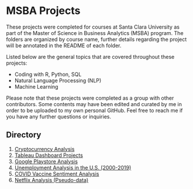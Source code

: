 # MSBA Projects

These projects were completed for courses at Santa Clara University as part of the Master of Science in Business Analytics (MSBA) program. The folders are organized by course name, further details regarding the project will be annotated in the README of each folder.

Listed below are the general topics that are covered throughout these projects:
* Coding with R, Python, SQL 
* Natural Language Processing (NLP) 
* Machine Learning 

Please note that these projects were completed as a group with other contributors. Some contents may have been edited and curated by me in order to be uploaded to my own personal GitHub. Feel free to reach me if you have any further questions or inquiries.

## Directory  
1. [Cryptocurrency Analysis](https://github.com/yuanlaura/MSBA-projects/tree/main/Analytics-for-Finance)
2. [Tableau Dashboard Projects](https://github.com/yuanlaura/MSBA-projects/tree/main/Dashboards)
3. [Google Playstore Analysis](https://github.com/yuanlaura/MSBA-projects/tree/main/Data-Analytics-with-Python)
4. [Unemployment Analysis in the U.S. (2000-2019)](https://github.com/yuanlaura/MSBA-projects/tree/main/Econometrics-with-R)
5. [COVID Vaccine Sentiment Analysis](https://github.com/yuanlaura/MSBA-projects/tree/main/Natural-Language-Processing)
6. [Netflix Analysis (Pseudo-data)](https://github.com/yuanlaura/MSBA-projects/tree/main/SQL)
